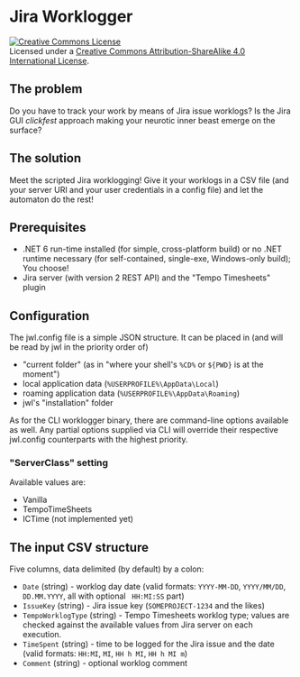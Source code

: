 # Jira Worklogger

<a rel="license" href="http://creativecommons.org/licenses/by-sa/4.0/"><img alt="Creative Commons License" style="border-width:0" src="https://i.creativecommons.org/l/by-sa/4.0/88x31.png" /></a><br />Licensed under a <a rel="license" href="http://creativecommons.org/licenses/by-sa/4.0/">Creative Commons Attribution-ShareAlike 4.0 International License</a>.

## The problem

Do you have to track your work by means of Jira issue worklogs? Is the Jira GUI _clickfest_ approach making your neurotic inner beast emerge on the surface?

## The solution

Meet the scripted Jira worklogging! Give it your worklogs in a CSV file (and your server URI and your user credentials in a config file) and let the automaton do the rest!

## Prerequisites

- .NET 6 run-time installed (for simple, cross-platform build) or no .NET runtime necessary (for self-contained, single-exe, Windows-only build); You choose!
- Jira server (with version 2 REST API) and the "Tempo Timesheets" plugin

## Configuration

The jwl.config file is a simple JSON structure. It can be placed in (and will be read by jwl in the priority order of)
 - "current folder" (as in "where your shell's <code>%CD%</code> or <code>${PWD}</code> is at the moment")
 - local application data (<code>%USERPROFILE%\AppData\Local</code>)
 - roaming application data (<code>%USERPROFILE%\AppData\Roaming</code>)
 - jwl's "installation" folder

As for the CLI worklogger binary, there are command-line options available as well. Any partial options supplied via CLI will override their respective jwl.config counterparts with the highest priority.

### "ServerClass" setting

Available values are:
 - Vanilla
 - TempoTimeSheets
 - ICTime (not implemented yet)

## The input CSV structure

Five columns, data delimited (by default) by a colon:
 - <code>Date</code> (string) - worklog day date (valid formats: <code>YYYY-MM-DD</code>, <code>YYYY/MM/DD</code>, <code>DD.MM.YYYY</code>, all with optional <code> HH:MI:SS</code> part)
 - <code>IssueKey</code> (string) - Jira issue key (<code>SOMEPROJECT-1234</code> and the likes)
 - <code>TempoWorklogType</code> (string) - Tempo Timesheets worklog type; values are checked against the available values from Jira server on each execution.
 - <code>TimeSpent</code> (string) - time to be logged for the Jira issue and the date (valid formats: <code>HH:MI</code>, <code>MI</code>, <code>HH h MI</code>, <code>HH h MI m</code>)
 - <code>Comment</code> (string) - optional worklog comment
